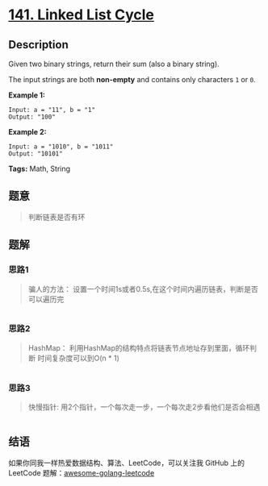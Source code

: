 # [141. Linked List Cycle][title]

## Description

Given two binary strings, return their sum (also a binary string).

The input strings are both **non-empty** and contains only characters `1` or `0`.

**Example 1:**

```
Input: a = "11", b = "1"
Output: "100"
```

**Example 2:**

```
Input: a = "1010", b = "1011"
Output: "10101"
```

**Tags:** Math, String

## 题意
>判断链表是否有环

## 题解

### 思路1
> 骗人的方法： 设置一个时间1s或者0.5s,在这个时间内遍历链表，判断是否可以遍历完


```go

```

### 思路2
> HashMap： 利用HashMap的结构特点将链表节点地址存到里面，循环判断 时间复杂度可以到O(n * 1)
```go

```

### 思路3
> 快慢指针: 用2个指针，一个每次走一步，一个每次走2步看他们是否会相遇
```go

```

## 结语

如果你同我一样热爱数据结构、算法、LeetCode，可以关注我 GitHub 上的 LeetCode 题解：[awesome-golang-leetcode][me]

[title]: https://leetcode.com/problems/linked-list-cycle/
[me]: https://github.com/kylesliu/awesome-golang-leetcode
